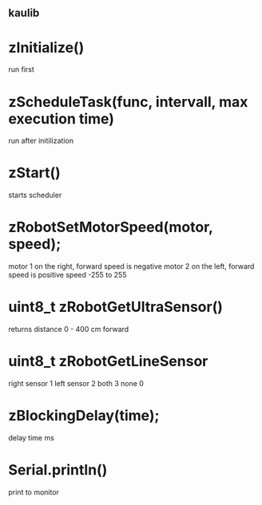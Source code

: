 ## kaulib

# zInitialize()
run first

# zScheduleTask(func, intervall, max execution time)
run after initilization

# zStart()
starts scheduler

# zRobotSetMotorSpeed(motor, speed);
motor 1 on the right, forward speed is negative
motor 2 on the left, forward speed is positive
speed -255 to 255

# uint8_t zRobotGetUltraSensor()
returns distance 0 - 400 cm forward

# uint8_t zRobotGetLineSensor
right sensor 1
left sensor 2
both 3
none 0

# zBlockingDelay(time);
delay time ms

# Serial.println()
print to monitor